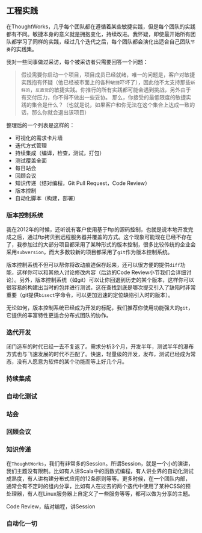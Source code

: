 ## 工程实践

在ThoughtWorks，几乎每个团队都在遵循着某些敏捷实践，但是每个团队的实践都有不同。敏捷本身的意义就是拥抱变化，持续改进。我怀疑，即使最开始所有团队都学习了同样的实践，经过几个迭代之后，每个团队都会演化出适合自己团队`节奏`的实践集。

我对一些同事做过采访，每个被采访者只需要回答一个问题：

>假设需要你启动一个项目，项目成员已经就绪，唯一的问题是，客户对敏捷实践抱有怀疑（他已经被市面上的各种`敏捷`吓坏了），因此他不太支持那些`新鲜的`，`反直觉`的敏捷实践。你推行的所有实践都可能会遇到挑战，另外由于有交付压力，你不得不做出一些妥协。
>那么，你接受的最低限度的敏捷实践的集合是什么？（也就是说，如果客户和你无法在这个集合上达成一致的话，那么你就会退出该项目）

整理后的一个列表是这样的：

-  可视化的需求卡片墙
-  迭代方式管理
-  持续集成（编译，检查，测试，打包）
-  测试覆盖全面
-  每日站会
-  回顾会议
-  知识传递（结对编程，Git Pull Request，Code Review）
-  版本控制
-  自动化脚本（构建，部署）

### 版本控制系统

我在2012年的时候，还听说有客户使用基于ftp的源码控制，也就是说本地开发完成之后，通过ftp拷贝到远程服务器并覆盖的方式。这个现象可能现在已经不存在了，我参加过的大部分项目都采用了某种形式的版本控制，很多比较传统的企业会采用`subversion`，而大多数较新的项目都采用了`git`作为版本控制系统。

版本控制系统不但可以帮你将改动痕迹保存起来，还可以很方便的提供`diff`功能，这样你可以和其他人讨论修改内容（后边的Code Review小节我们会详细讨论）。另外，版本控制系统（如git）可以让你回退到历史的某个版本，这样你可以很容易的构建出当时的包并进行测试，这在查找到底是哪次提交引入了缺陷时非常重要（git提供`bisect`字命令，可以更加迅速的定位缺陷引入时的版本）。

无论如何，版本控制系统已经成为开发的标配，我们推荐你使用功能强大的`git`，它提供的丰富特性更适合分布式团队的协作。

### 迭代开发

闭门造车的时代已经一去不复返了。需求分析3个月，开发半年，测试半年的瀑布方式也与飞速发展的时代不匹配了。快速，轻量级的开发，发布，测试已经成为常态，没有人愿意为软件的某个功能而等上好几个月。

### 持续集成

### 自动化测试

### 站会

### 回顾会议

### 知识传递

在`ThoughtWorks`，我们有非常多的Session。所谓Session，就是一个小的演讲，我们主题没有限制。比如有人讲Scala中的函数式编程，有人讲业界的自动化测试成熟度，有人讲构建分布式应用的12条原则等等。更多时候，在一个团队内部，通常会有不定时的组内分享，比如有人在过去的两个迭代中使用了某种CSS的预处理器，有人在Linux服务器上自定义了一些服务等等，都可以做为分享的主题。

Code Review，结对编程，讲Session

### 自动化一切